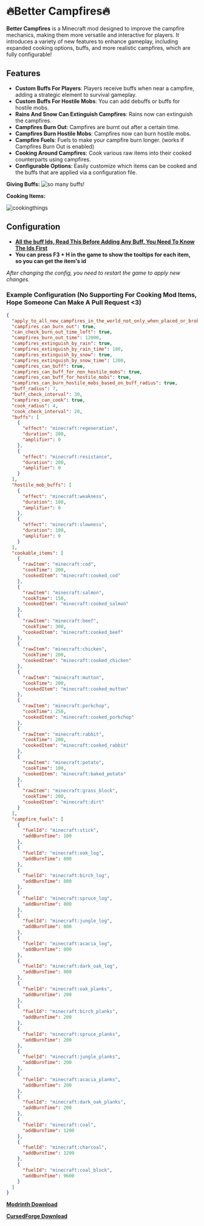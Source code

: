 🔥Better Campfires🔥
====================

**Better Campfires** is a Minecraft mod designed to improve the campfire mechanics, making them more versatile and interactive for players. It introduces a variety of new features to enhance gameplay, including expanded cooking options, buffs, and more realistic campfires, which are fully configurable!

Features
--------

*   **Custom Buffs For Players**: Players receive buffs when near a campfire, adding a strategic element to survival gameplay.
*   **Custom Buffs For Hostile Mobs**: You can add debuffs or buffs for hostile mobs.
*   **Rains And Snow Can Extinguish Campfires**: Rains now can extinguish the campfires.
*   **Campfires Burn Out**: Campfires are burnt out after a certain time.
*   **Campfires Burn Hostile Mobs**: Campfires now can burn hostile mobs.
*   **Campfire Fuels**: Fuels to make your campfire burn longer. (works if Campfires Burn Out is enabled) 
*   **Cooking Around Campfires**: Cook various raw items into their cooked counterparts using campfires.
*   **Configurable Options**: Easily customize which items can be cooked and the buffs that are applied via a configuration file.

**Giving Buffs:** ![so many buffs!](https://cdn.modrinth.com/data/cached_images/b7cfa027825e822d804c57a6d1d44ad21bdf8978.png)

**Cooking Items:**

![cookingthings](https://i.giphy.com/media/v1.Y2lkPTc5MGI3NjExeHRqaTM2MGdoZjBwbGU5ZmlxN3U1MzFndWR4bWZnYjA0ZzJya2J4ZiZlcD12MV9pbnRlcm5hbF9naWZfYnlfaWQmY3Q9Zw/SUFaZLbzaZLWEseMdq/giphy-downsized-large.gif)

Configuration
-------------

*   **[All the buff Ids, Read This Before Adding Any Buff, You Need To Know The Ids First](https://minecraft.fandom.com/wiki/Effect)**
*   **You can press F3 + H in the game to show the tooltips for each item, so you can get the item's id**

_After changing the config, you need to restart the game to apply new changes._

### Example Configuration (No Supporting For Cooking Mod Items, Hope Someone Can Make A Pull Request <3)

```json
{
  "apply_to_all_new_campfires_in_the_world_not_only_when_placed_or_broken_by_something_or_someone_PERFORMANCE_INTENSIVE": false,
  "campfires_can_burn_out": true,
  "can_check_burn_out_time_left": true,
  "campfires_burn_out_time": 12000,
  "campfires_extinguish_by_rain": true,
  "campfires_extinguish_by_rain_time": 180,
  "campfires_extinguish_by_snow": true,
  "campfires_extinguish_by_snow_time": 1200,
  "campfires_can_buff": true,
  "campfires_can_buff_for_non_hostile_mobs": true,
  "campfires_can_buff_for_hostile_mobs": true,
  "campfires_can_burn_hostile_mobs_based_on_buff_radius": true,
  "buff_radius": 7,
  "buff_check_interval": 30,
  "campfires_can_cook": true,
  "cook_radius": 4,
  "cook_check_interval": 20,
  "buffs": [
    {
      "effect": "minecraft:regeneration",
      "duration": 200,
      "amplifier": 0
    },
    {
      "effect": "minecraft:resistance",
      "duration": 200,
      "amplifier": 0
    }
  ],
  "hostile_mob_buffs": [
    {
      "effect": "minecraft:weakness",
      "duration": 100,
      "amplifier": 0
    },
    {
      "effect": "minecraft:slowness",
      "duration": 100,
      "amplifier": 0
    }
  ],
  "cookable_items": [
    {
      "rawItem": "minecraft:cod",
      "cookTime": 200,
      "cookedItem": "minecraft:cooked_cod"
    },
    {
      "rawItem": "minecraft:salmon",
      "cookTime": 150,
      "cookedItem": "minecraft:cooked_salmon"
    },
    {
      "rawItem": "minecraft:beef",
      "cookTime": 300,
      "cookedItem": "minecraft:cooked_beef"
    },
    {
      "rawItem": "minecraft:chicken",
      "cookTime": 200,
      "cookedItem": "minecraft:cooked_chicken"
    },
    {
      "rawItem": "minecraft:mutton",
      "cookTime": 200,
      "cookedItem": "minecraft:cooked_mutton"
    },
    {
      "rawItem": "minecraft:porkchop",
      "cookTime": 250,
      "cookedItem": "minecraft:cooked_porkchop"
    },
    {
      "rawItem": "minecraft:rabbit",
      "cookTime": 200,
      "cookedItem": "minecraft:cooked_rabbit"
    },
    {
      "rawItem": "minecraft:potato",
      "cookTime": 100,
      "cookedItem": "minecraft:baked_potato"
    },
    {
      "rawItem": "minecraft:grass_block",
      "cookTime": 200,
      "cookedItem": "minecraft:dirt"
    }
  ],
  "campfire_fuels": [
    {
      "fuelId": "minecraft:stick",
      "addBurnTime": 100
    },
    {
      "fuelId": "minecraft:oak_log",
      "addBurnTime": 800
    },
    {
      "fuelId": "minecraft:birch_log",
      "addBurnTime": 800
    },
    {
      "fuelId": "minecraft:spruce_log",
      "addBurnTime": 800
    },
    {
      "fuelId": "minecraft:jungle_log",
      "addBurnTime": 800
    },
    {
      "fuelId": "minecraft:acacia_log",
      "addBurnTime": 800
    },
    {
      "fuelId": "minecraft:dark_oak_log",
      "addBurnTime": 800
    },
    {
      "fuelId": "minecraft:oak_planks",
      "addBurnTime": 200
    },
    {
      "fuelId": "minecraft:birch_planks",
      "addBurnTime": 200
    },
    {
      "fuelId": "minecraft:spruce_planks",
      "addBurnTime": 200
    },
    {
      "fuelId": "minecraft:jungle_planks",
      "addBurnTime": 200
    },
    {
      "fuelId": "minecraft:acacia_planks",
      "addBurnTime": 200
    },
    {
      "fuelId": "minecraft:dark_oak_planks",
      "addBurnTime": 200
    },
    {
      "fuelId": "minecraft:coal",
      "addBurnTime": 1200
    },
    {
      "fuelId": "minecraft:charcoal",
      "addBurnTime": 1200
    },
    {
      "fuelId": "minecraft:coal_block",
      "addBurnTime": 9600
    }
  ]
}
```
**[Modrinth Download](https://modrinth.com/mod/better-campfires)**

**[CursedForge Download](https://www.curseforge.com/minecraft/mc-mods/better-campfires)**
